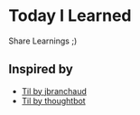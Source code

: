 # Today I Learned

Share Learnings ;)

## Inspired by

 * [Til by jbranchaud](https://github.com/jbranchaud/til)
 * [Til by thoughtbot](https://github.com/thoughtbot/til)
